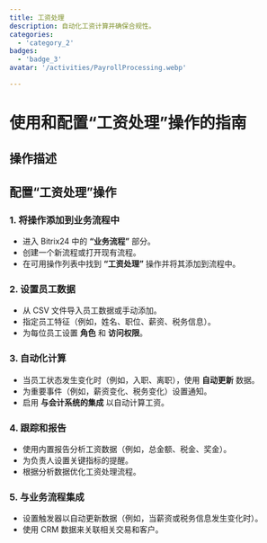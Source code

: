 ```yaml
---
title: 工资处理
description: 自动化工资计算并确保合规性。
categories: 
  - 'category_2'
badges: 
  - 'badge_3'
avatar: '/activities/PayrollProcessing.webp'

---
```

# 使用和配置“工资处理”操作的指南

## 操作描述

## **配置“工资处理”操作**

### 1. 将操作添加到业务流程中
- 进入 Bitrix24 中的 **“业务流程”** 部分。
- 创建一个新流程或打开现有流程。
- 在可用操作列表中找到 **“工资处理”** 操作并将其添加到流程中。

### 2. 设置员工数据
- 从 CSV 文件导入员工数据或手动添加。
- 指定员工特征（例如，姓名、职位、薪资、税务信息）。
- 为每位员工设置 **角色** 和 **访问权限**。

### 3. 自动化计算
- 当员工状态发生变化时（例如，入职、离职），使用 **自动更新** 数据。
- 为重要事件（例如，薪资变化、税务变化）设置通知。
- 启用 **与会计系统的集成** 以自动计算工资。

### 4. 跟踪和报告
- 使用内置报告分析工资数据（例如，总金额、税金、奖金）。
- 为负责人设置关键指标的提醒。
- 根据分析数据优化工资处理流程。

### 5. 与业务流程集成
- 设置触发器以自动更新数据（例如，当薪资或税务信息发生变化时）。
- 使用 CRM 数据来关联相关交易和客户。